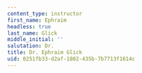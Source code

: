 ```yaml
---
content_type: instructor
first_name: Ephraim
headless: true
last_name: Glick
middle_initial: ''
salutation: Dr.
title: Dr. Ephraim Glick
uid: 0251fb33-d2af-1802-435b-7b7713f1614c
---
```


